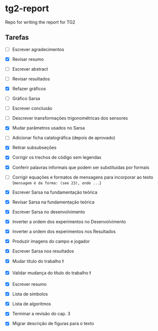 # tg2-report
Repo for writing the report for TG2 

## Tarefas
- [ ] Escrever agradecimentos
- [x] Revisar resumo
- [ ] Escrever abstract
- [ ] Revisar resultados
- [x] Refazer gráficos
- [ ] Gráfico Sarsa
- [ ] Escrever conclusão
- [ ] Descrever transformações trigonométricas dos sensores
- [x] Mudar parâmetros usados no Sarsa
- [ ] Adicionar ficha catalográfica (depois de aprovado)
- [x] Retirar subsubseções
- [x] Corrigir os trechos de código sem legendas
- [x] Conferir palavras informais que podem ser substituidas por formais
- [ ] Corrigir equações e formatos de mensagens para incorporar ao texto (`mensagem é da forma: (see 23), onde ...`)
- [x] Escrever Sarsa na fundamentação teórica
- [x] Revisar Sarsa na fundamentação teórica
- [x] Escrever Sarsa no desenvolvimento
- [x] Inverter a ordem dos experimentos no Desenvolvimento
- [x] Inverter a ordem dos experimentos nos Resultados
- [x] Produzir imagens do campo e jogador
- [x] Escrever Sarsa nos resultados
- [x] Mudar título do trabalho ❗️
- [x] Validar mudança do título do trabalho ❗️
- [x] Escrever resumo
- [x] Lista de símbolos
- [x] Lista de algoritmos
- [x] Terminar a revisão do cap. 3
- [x] Migrar descrição de figuras para o texto

